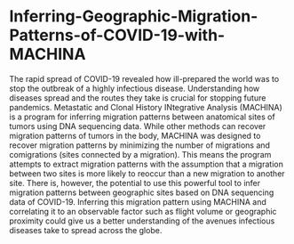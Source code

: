 # Inferring-Geographic-Migration-Patterns-of-COVID-19-with-MACHINA
The rapid spread of COVID-19 revealed how ill-prepared the world was to stop the outbreak of a highly infectious disease. Understanding how diseases spread and the routes they take is crucial for stopping future pandemics. Metastatic and Clonal History INtegrative Analysis (MACHINA) is a program for inferring migration patterns between anatomical sites of tumors using DNA sequencing data. While other methods can recover migration patterns of tumors in the body, MACHINA was designed to recover migration patterns by minimizing the number of migrations and comigrations (sites connected by a migration). This means the program attempts to extract migration patterns with the assumption that a migration between two sites is more likely to reoccur than a new migration to another site. There is, however, the potential to use this powerful tool to infer migration patterns between geographic sites based on DNA sequencing data of COVID-19. Inferring this migration pattern using MACHINA and correlating it to an observable factor such as flight volume or geographic proximity could give us a better understanding of the avenues infectious diseases take to spread across the globe.
